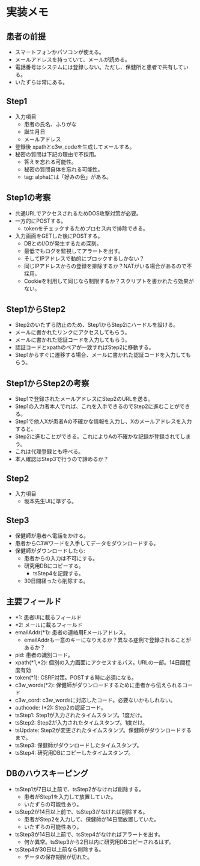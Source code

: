 実装メモ
========

## 患者の前提

- スマートフォンかパソコンが使える。
- メールアドレスを持っていて、メールが読める。
- 電話番号はシステムには登録しない。ただし、保健所と患者で共有している。
- いたずらは常にある。

## Step1

- 入力項目
    + 患者の氏名、ふりがな
    + 誕生月日
    + メールアドレス
- 登録後 xpathとc3w_codeを生成してメールする。
- 秘密の質問は下記の理由で不採用。
    + 答えを忘れる可能性。
    + 秘密の質問自体を忘れる可能性。
    + tag: alphaには「好みの色」がある。

## Step1の考察

- 共通URLでアクセスされるためDOS攻撃対策が必要。
- 一方的にPOSTする。
    + tokenをチェックするためプロセス内で排除できる。
- 入力画面をGETした後にPOSTする。
    + DBとのI/Oが発生するため深刻。
    + 最低でもログを監視してアラートを出す。
    + そしてIPアドレスで動的にブロックするしかない？
    + 同じIPアドレスからの登録を排除するか？NATがいる場合があるので不採用。
    + Cookieを利用して同じなら制限するか？スクリプトを書かれたら効果がない。

## Step1からStep2

- Step2のいたずら防止のため、Step1からStep2にハードルを設ける。
- メールに書かれたリンクにアクセスしてもらう。
- メールに書かれた認証コードを入力してもらう。
- 認証コードとxpathのペアが一致すればStep2に移動する。
- Step1からすぐに遷移する場合、メールに書かれた認証コードを入力してもらう。

## Step1からStep2の考察

- Step1で登録されたメールアドレスにStep2のURLを送る。
- Step1の入力者本人でれば、これを入手できるのでStep2に進むことができる。
- Step1で他人Xが患者Aの不確かな情報を入力し、Xのメールアドレスを入力すると、
- Step2に進むことができる。これによりAの不確かな記録が登録されてしまう。
- これは代理登録とも呼べる。
- 本人確認はStep3で行うので諦めるか？

## Step2

- 入力項目
    + 坂本先生UIに準ずる。

## Step3

- 保健師が患者へ電話をかける。
- 患者からC3Wワードを入手してデータをダウンロードする。
- 保健師がダウンロードしたら:
    + 患者からの入力は不可にする。
    + 研究用DBにコピーする。
        * tsStep4を記録する。
    + 30日間経ったら削除する。

## 主要フィールド

- *1: 患者UIに載るフィールド
- *2: メールに載るフィールド
- emailAddr(*1): 患者の連絡用Eメールアドレス。
    + emailAddrも一意のキーになりえるか？異なる症例で登録されることがあるか？
- pid: 患者の識別コード。
- xpath(*1,*2): 個別の入力画面にアクセスするパス。URLの一部。14日間程度有効
- token(*1): CSRF対策。POSTする時に必須になる。
- c3w_words(*2): 保健師がダウンロードするために患者から伝えられるコード
- c3w_cord: c3w_wordsに対応したコード。必要ないかもしれない。
- authcode: (*2): Step2の認証コード。
- tsStep1: Step1が入力されたタイムスタンプ。1度だけ。
- tsStep2: Step2が入力されたタイムスタンプ。1度だけ。
- tsUpdate: Step2が変更されたタイムスタンプ。保健師がダウンロードするまで。
- tsStep3: 保健師がダウンロードしたタイムスタンプ。
- tsStep4: 研究用DBにコピーしたタイムスタンプ。

## DBのハウスキーピング

- tsStep1が7日以上前で、tsStep2がなければ削除する。
    + 患者がStep1を入力して放置していた。
    + いたずらの可能性あり。
- tsStep2が14日以上前で、tsStep3がなければ削除する。
    + 患者がStep2を入力して、保健師が14日間放置していた。
    + いたずらの可能性あり。
- tsStep3が14日以上前で、tsStep4がなければアラートを出す。
    + 何か異常。tsStep3から2日以内に研究用DBコピーされるはず。
- tsStep4が30日以上前なら削除する。
    + データの保存期限が切れた。

